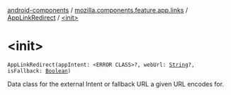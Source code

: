 [android-components](../../index.md) / [mozilla.components.feature.app.links](../index.md) / [AppLinkRedirect](index.md) / [&lt;init&gt;](./-init-.md)

# &lt;init&gt;

`AppLinkRedirect(appIntent: <ERROR CLASS>?, webUrl: `[`String`](https://kotlinlang.org/api/latest/jvm/stdlib/kotlin/-string/index.html)`?, isFallback: `[`Boolean`](https://kotlinlang.org/api/latest/jvm/stdlib/kotlin/-boolean/index.html)`)`

Data class for the external Intent or fallback URL a given URL encodes for.

